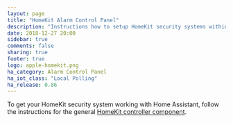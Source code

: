 ```yaml
---
layout: page
title: "HomeKit Alarm Control Panel"
description: "Instructions how to setup HomeKit security systems within Home Assistant."
date: 2018-12-27 20:00
sidebar: true
comments: false
sharing: true
footer: true
logo: apple-homekit.png
ha_category: Alarm Control Panel
ha_iot_class: "Local Polling"
ha_release: 0.86
---
```


To get your HomeKit security system working with Home Assistant, follow the instructions for the general [HomeKit controller component](/components/homekit_controller/).
